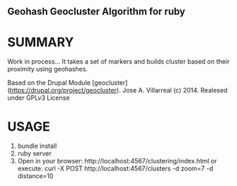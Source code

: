 Geohash Geocluster Algorithm for ruby
--------------------------------------

SUMMARY
========
Work in process...
It takes a set of markers and builds cluster based on their proximity
using geohashes.

Based on the Drupal Module [geocluster] (https://drupal.org/project/geocluster).
Jose A. Villarreal (c) 2014. Realesed under GPLv3 License



USAGE
=====
1. bundle install
2. ruby server
3. Open in your browser: 
http://localhost:4567/clustering/index.html
or execute:
curl -X POST http://localhost:4567/clusters -d zoom=7 -d distance=10
